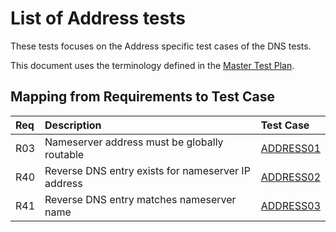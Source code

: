 # List of Address tests

These tests focuses on the Address specific test cases of the DNS tests.

This document uses the terminology defined in the
[Master Test Plan](../Master%20Test%20Plan.md).

## Mapping from Requirements to Test Case

|Req| Description                                                              | Test Case            |
|:--|:-------------------------------------------------------------------------|:---------------------|
|R03| Nameserver address must be globally routable                             |[ADDRESS01](address01.md)|
|R40| Reverse DNS entry exists for nameserver IP address                       |[ADDRESS02](address02.md)|
|R41| Reverse DNS entry matches nameserver name                                |[ADDRESS03](address03.md)|


